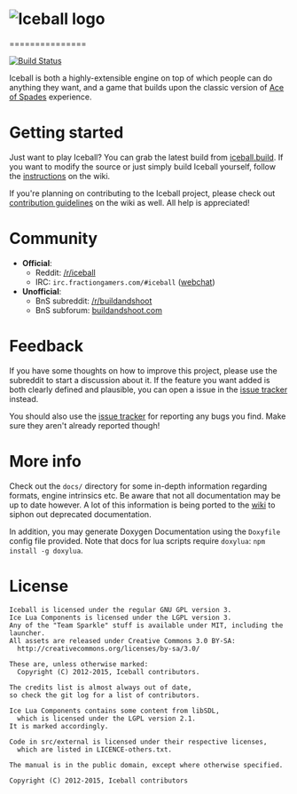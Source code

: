 # ![Iceball logo](https://raw.githubusercontent.com/iamgreaser/iceball/master/pkg/iceball/gfx/splash_logo.png)

===============

[![Build Status](https://travis-ci.org/arsdragonfly/iceball.svg?branch=dev)](https://travis-ci.org/arsdragonfly/iceball)

Iceball is both a highly-extensible engine on top of which people can do anything they want, and a game that builds upon the classic version of [Ace of Spades](http://en.wikipedia.org/wiki/Ace_of_Spades_(video_game)) experience.

# Getting started

Just want to play Iceball? You can grab the latest build from [iceball.build](http://iceball.build/). If you want to modify the source or just simply build Iceball yourself, follow the [instructions](https://github.com/iamgreaser/iceball/wiki/Building) on the wiki.

If you're planning on contributing to the Iceball project, please check out [contribution guidelines](https://github.com/iamgreaser/iceball/wiki/Helping-out) on the wiki as well. All help is appreciated!

# Community

-   **Official**:
    -   Reddit: [/r/iceball](http://reddit.com/r/iceball)
    -   IRC: `irc.fractiongamers.com/#iceball` ([webchat](http://webchat.fractiongamers.com/?channels=iceball))
-   **Unofficial**:
    -   BnS subreddit: [/r/buildandshoot](http://reddit.com/r/buildandshoot)
    -   BnS subforum: [buildandshoot.com](http://www.buildandshoot.com/viewforum.php?f=84)

# Feedback

If you have some thoughts on how to improve this project, please use the subreddit to start a discussion about it. If the feature you want added is both clearly defined and plausible, you can open a issue in the [issue tracker](https://github.com/iamgreaser/iceball/issues) instead.

You should also use the [issue tracker](https://github.com/iamgreaser/iceball/issues) for reporting any bugs you find. Make sure they aren't already reported though!

# More info

Check out the `docs/` directory for some in-depth information regarding formats, engine intrinsics etc. Be aware that not all documentation may be up to date however. A lot of this information is being ported to the [wiki](https://github.com/iamgreaser/iceball/wiki) to siphon out deprecated documentation.

In addition, you may generate Doxygen Documentation using the `Doxyfile` config file provided. Note that docs for lua scripts require `doxylua`: `npm install -g doxylua`.

# License

    Iceball is licensed under the regular GNU GPL version 3.
    Ice Lua Components is licensed under the LGPL version 3.
    Any of the "Team Sparkle" stuff is available under MIT, including the launcher.
    All assets are released under Creative Commons 3.0 BY-SA:
      http://creativecommons.org/licenses/by-sa/3.0/

    These are, unless otherwise marked:
      Copyright (C) 2012-2015, Iceball contributors.

    The credits list is almost always out of date,
    so check the git log for a list of contributors.

    Ice Lua Components contains some content from libSDL,
      which is licensed under the LGPL version 2.1.
    It is marked accordingly.

    Code in src/external is licensed under their respective licenses,
      which are listed in LICENCE-others.txt.

    The manual is in the public domain, except where otherwise specified.

    Copyright (C) 2012-2015, Iceball contributors
